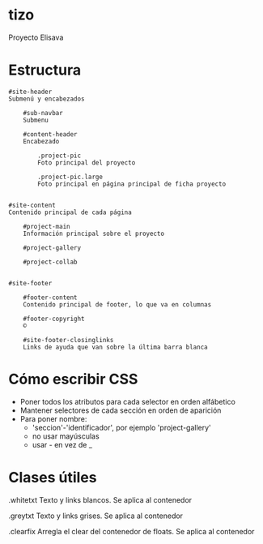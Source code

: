 tizo
====

Proyecto Elisava


Estructura
====

	#site-header
	Submenú y encabezados

		#sub-navbar
		Submenu

		#content-header
		Encabezado
		
			.project-pic
			Foto principal del proyecto
		
			.project-pic.large
			Foto principal en página principal de ficha proyecto
		
		
	#site-content
	Contenido principal de cada página

		#project-main
		Información principal sobre el proyecto
	
		#project-gallery
	
		#project-collab
	

	#site-footer

		#footer-content
		Contenido principal de footer, lo que va en columnas
	
		#footer-copyright
		©
	
		#site-footer-closinglinks
		Links de ayuda que van sobre la última barra blanca
	


Cómo escribir CSS
====

* Poner todos los atributos para cada selector en orden alfábetico
* Mantener selectores de cada sección en orden de aparición
* Para poner nombre: 
	* 'seccion'-'identificador', por ejemplo 'project-gallery'
	* no usar mayúsculas
	* usar - en vez de _ 
	
	
Clases útiles
====

.whitetxt
Texto y links blancos. Se aplica al contenedor

.greytxt
Texto y links grises. Se aplica al contenedor

.clearfix
Arregla el clear del contenedor de floats. Se aplica al contenedor